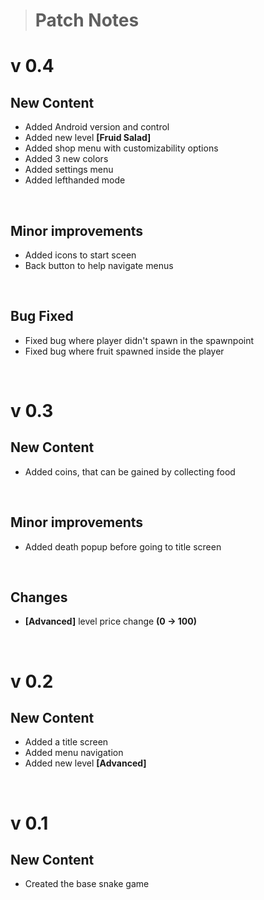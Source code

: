 > # Patch Notes

# v 0.4
## New Content
- Added Android version and control
- Added new level **[Fruid Salad]**
- Added shop menu with customizability options
- Added 3 new colors
- Added settings menu
- Added lefthanded mode

<br>

## Minor improvements
- Added icons to start sceen
- Back button to help navigate menus

<br>

## Bug Fixed
- Fixed bug where player didn't spawn in the spawnpoint
- Fixed bug where fruit spawned inside the player

<br>

# v 0.3
## New Content
- Added coins, that can be gained by collecting food

<br>

## Minor improvements
- Added death popup before going to title screen

<br>

## Changes
- **[Advanced]** level price change **(0 → 100)**

<br>

# v 0.2
## New Content
- Added a title screen
- Added menu navigation
- Added new level **[Advanced]**

<br>

# v 0.1
## New Content
- Created the base snake game